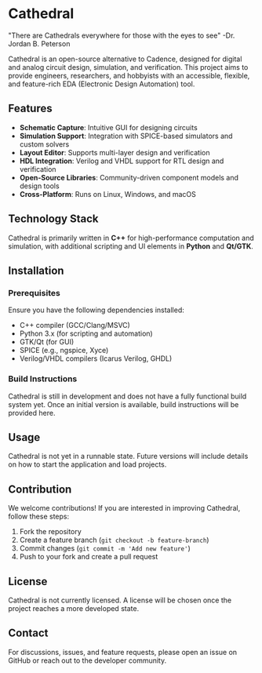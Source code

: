 # Cathedral

"There are Cathedrals everywhere for those with the eyes to see" -Dr. Jordan B. Peterson

Cathedral is an open-source alternative to Cadence, designed for digital and analog circuit design, simulation, and verification. This project aims to provide engineers, researchers, and hobbyists with an accessible, flexible, and feature-rich EDA (Electronic Design Automation) tool.

## Features
- **Schematic Capture**: Intuitive GUI for designing circuits
- **Simulation Support**: Integration with SPICE-based simulators and custom solvers
- **Layout Editor**: Supports multi-layer design and verification
- **HDL Integration**: Verilog and VHDL support for RTL design and verification
- **Open-Source Libraries**: Community-driven component models and design tools
- **Cross-Platform**: Runs on Linux, Windows, and macOS

## Technology Stack
Cathedral is primarily written in **C++** for high-performance computation and simulation, with additional scripting and UI elements in **Python** and **Qt/GTK**.

## Installation
### Prerequisites
Ensure you have the following dependencies installed:
- C++ compiler (GCC/Clang/MSVC)
- Python 3.x (for scripting and automation)
- GTK/Qt (for GUI)
- SPICE (e.g., ngspice, Xyce)
- Verilog/VHDL compilers (Icarus Verilog, GHDL)

### Build Instructions
Cathedral is still in development and does not have a fully functional build system yet. Once an initial version is available, build instructions will be provided here.

## Usage
Cathedral is not yet in a runnable state. Future versions will include details on how to start the application and load projects.

## Contribution
We welcome contributions! If you are interested in improving Cathedral, follow these steps:
1. Fork the repository
2. Create a feature branch (`git checkout -b feature-branch`)
3. Commit changes (`git commit -m 'Add new feature'`)
4. Push to your fork and create a pull request

## License
Cathedral is not currently licensed. A license will be chosen once the project reaches a more developed state.

## Contact
For discussions, issues, and feature requests, please open an issue on GitHub or reach out to the developer community.


